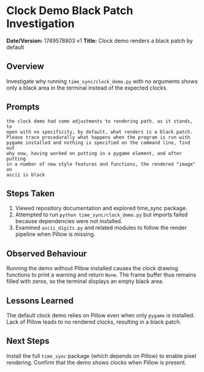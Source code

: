 # Clock Demo Black Patch Investigation

**Date/Version:** 1749578803 v1
**Title:** Clock demo renders a black patch by default

## Overview
Investigate why running `time_sync/clock_demo.py` with no
arguments shows only a black area in the terminal instead of the
expected clocks.

## Prompts
```
the clock demo had some adjustments to rendering path. as it stands, to
open with no specificity, by default, what renders is a black patch.
Please trace procedurally what happens when the program is run with
pygame installed and nothing is specified on the command line, find out
why now, having worked on putting in a pygame element, and after putting
in a number of new style features and functions, the rendered "image" on
ascii is black
```

## Steps Taken
1. Viewed repository documentation and explored time_sync package.
2. Attempted to run `python time_sync/clock_demo.py` but imports failed
   because dependencies were not installed.
3. Examined `ascii_digits.py` and related modules to follow the render
   pipeline when Pillow is missing.

## Observed Behaviour
Running the demo without Pillow installed causes the clock drawing
functions to print a warning and return `None`. The frame buffer thus
remains filled with zeros, so the terminal displays an empty black area.

## Lessons Learned
The default clock demo relies on Pillow even when only `pygame` is
installed. Lack of Pillow leads to no rendered clocks, resulting in a
black patch.

## Next Steps
Install the full `time_sync` package (which depends on Pillow) to enable
pixel rendering. Confirm that the demo shows clocks when Pillow is
present.

